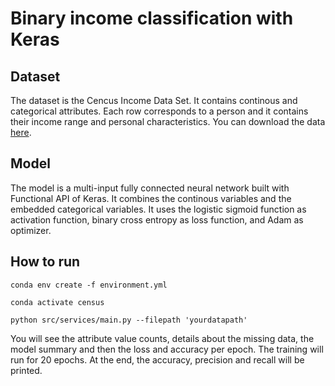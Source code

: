 # Binary income classification with Keras

## Dataset
The dataset is the Cencus Income Data Set. It contains continous and categorical attributes. 
Each row corresponds to a person and it contains their income range and personal characteristics.
You can download the data [here](https://archive.ics.uci.edu/ml/datasets/census+income).

## Model
The model is a multi-input fully connected neural network built with Functional API of Keras.
It combines the continous variables and the embedded categorical variables.
It uses the logistic sigmoid function as activation function, binary cross entropy as loss function, and
Adam as optimizer.

## How to run
`conda env create -f environment.yml`

`conda activate census`

`python src/services/main.py --filepath 'yourdatapath'`

You will see the attribute value counts, details about the missing data, the model summary and then
the loss and accuracy per epoch. The training will run for 20 epochs. At the end, the accuracy, precision and recall will be printed.
